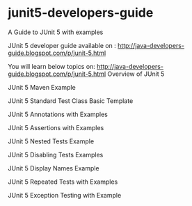 # junit5-developers-guide
A Guide to JUnit 5 with examples

JUnit 5 developer guide available on : http://java-developers-guide.blogspot.com/p/junit-5.html

You will learn below topics on: http://java-developers-guide.blogspot.com/p/junit-5.html
Overview of JUnit 5

JUnit 5 Maven Example

JUnit 5 Standard Test Class Basic Template

JUnit 5 Annotations with Examples

JUnit 5 Assertions with Examples

JUnit 5 Nested Tests Example

JUnit 5 Disabling Tests Examples

JUnit 5 Display Names Example

JUnit 5 Repeated Tests with Examples

JUnit 5 Exception Testing with Example
